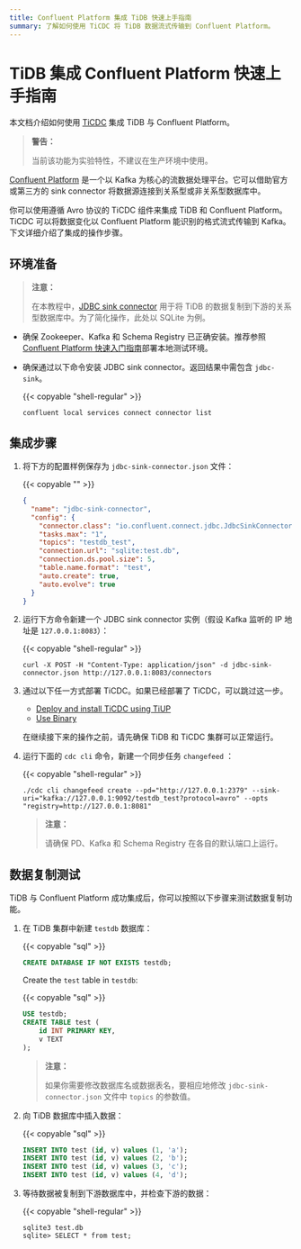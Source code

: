 ```yaml
---
title: Confluent Platform 集成 TiDB 快速上手指南
summary: 了解如何使用 TiCDC 将 TiDB 数据流式传输到 Confluent Platform。
---
```


# TiDB 集成 Confluent Platform 快速上手指南

本文档介绍如何使用 [TiCDC](/ticdc/ticdc-overview.md) 集成 TiDB 与 Confluent Platform。

> **警告：**
>
> 当前该功能为实验特性，不建议在生产环境中使用。

[Confluent Platform](https://docs.confluent.io/current/platform.html) 是一个以 Kafka 为核心的流数据处理平台。它可以借助官方或第三方的 sink connector 将数据源连接到关系型或非关系型数据库中。

你可以使用遵循 Avro 协议的 TiCDC 组件来集成 TiDB 和 Confluent Platform。TiCDC 可以将数据变化以 Confluent Platform 能识别的格式流式传输到 Kafka。下文详细介绍了集成的操作步骤。

## 环境准备

> **注意：**
>
> 在本教程中，[JDBC sink connector](https://docs.confluent.io/current/connect/kafka-connect-jdbc/sink-connector/index.html#load-the-jdbc-sink-connector) 用于将 TiDB 的数据复制到下游的关系型数据库中。为了简化操作，此处以 SQLite 为例。

+ 确保 Zookeeper、Kafka 和 Schema Registry 已正确安装。推荐参照 [Confluent Platform 快速入门指南](https://docs.confluent.io/current/quickstart/ce-quickstart.html#ce-quickstart)部署本地测试环境。

+ 确保通过以下命令安装 JDBC sink connector。返回结果中需包含 `jdbc-sink`。

    {{< copyable "shell-regular" >}}

    ```shell
    confluent local services connect connector list
    ```

## 集成步骤

1. 将下方的配置样例保存为 `jdbc-sink-connector.json` 文件：

    {{< copyable "" >}}

    ```json
    {
      "name": "jdbc-sink-connector",
      "config": {
        "connector.class": "io.confluent.connect.jdbc.JdbcSinkConnector",
        "tasks.max": "1",
        "topics": "testdb_test",
        "connection.url": "sqlite:test.db",
        "connection.ds.pool.size": 5,
        "table.name.format": "test",
        "auto.create": true,
        "auto.evolve": true
      }
    }
    ```

2. 运行下方命令新建一个 JDBC sink connector 实例（假设 Kafka 监听的 IP 地址是 `127.0.0.1:8083`）：

    {{< copyable "shell-regular" >}}

    ```shell
    curl -X POST -H "Content-Type: application/json" -d jdbc-sink-connector.json http://127.0.0.1:8083/connectors
    ```

3. 通过以下任一方式部署 TiCDC。如果已经部署了 TiCDC，可以跳过这一步。

    - [Deploy and install TiCDC using TiUP](/ticdc/manage-ticdc.md#使用-tiup-部署安装-ticdc)
    - [Use Binary](/ticdc/manage-ticdc.md#在原有-tidb-集群上使用-binary-部署-ticdc-组件)

    在继续接下来的操作之前，请先确保 TiDB 和 TiCDC 集群可以正常运行。

4. 运行下面的 `cdc cli` 命令，新建一个同步任务 `changefeed` ：

    {{< copyable "shell-regular" >}}

    ```shell
    ./cdc cli changefeed create --pd="http://127.0.0.1:2379" --sink-uri="kafka://127.0.0.1:9092/testdb_test?protocol=avro" --opts "registry=http://127.0.0.1:8081"
    ```

    > **注意：**
    >
    > 请确保 PD、Kafka 和 Schema Registry 在各自的默认端口上运行。

## 数据复制测试

TiDB 与 Confluent Platform 成功集成后，你可以按照以下步骤来测试数据复制功能。

1. 在 TiDB 集群中新建 `testdb` 数据库：

    {{< copyable "sql" >}}

    ```sql
    CREATE DATABASE IF NOT EXISTS testdb;
    ```

    Create the `test` table in `testdb`:

    {{< copyable "sql" >}}

    ```sql
    USE testdb;
    CREATE TABLE test (
        id INT PRIMARY KEY,
        v TEXT
    );
    ```

    > **注意：**
    >
    > 如果你需要修改数据库名或数据表名，要相应地修改 `jdbc-sink-connector.json` 文件中 `topics` 的参数值。

2. 向 TiDB 数据库中插入数据：

    {{< copyable "sql" >}}

    ```sql
    INSERT INTO test (id, v) values (1, 'a');
    INSERT INTO test (id, v) values (2, 'b');
    INSERT INTO test (id, v) values (3, 'c');
    INSERT INTO test (id, v) values (4, 'd');
    ```

3. 等待数据被复制到下游数据库中，并检查下游的数据：

    {{< copyable "shell-regular" >}}

    ```shell
    sqlite3 test.db
    sqlite> SELECT * from test;
    ```
